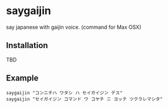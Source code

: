 # saygaijin

say japanese with gaijin voice. (command for Max OSX)

## Installation

TBD

## Example
```
saygaijin "コンニチハ ワタシ ハ セイガイジン デス"
saygaijin "セイガイジン コマンド ワ コヤチ ニ ヨッテ ツクラレマシタ"
```
